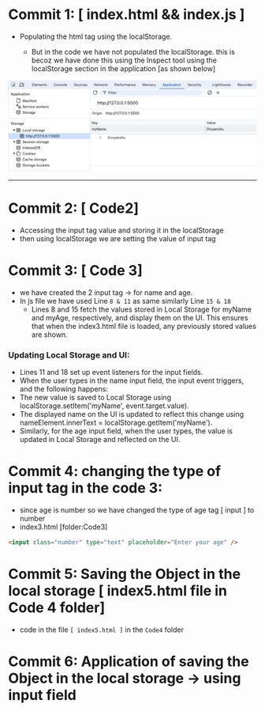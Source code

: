 # Commit 1: [ index.html && index.js ]

- Populating the html tag <span> using the localStorage.
  - But in the code we have not populated the localStorage. this is becoz we have done this using the Inspect tool using the localStorage section in the application [as shown below]

<div style="text-align: center">
<img src="./Images/1.png" alt="Alt Text" width="600">
</div>

---

# Commit 2: [ Code2]

- Accessing the input tag value and storing it in the localStorage
- then using localStorage we are setting the value of input tag

# Commit 3: [ Code 3]

- we have created the 2 input tag -> for name and age.
- In js file we have used Line `8 & 11` as same similarly Line `15 & 18`
  - Lines 8 and 15 fetch the values stored in Local Storage for myName and myAge, respectively, and display them on the UI. This ensures that when the index3.html file is loaded, any previously stored values are shown.

### Updating Local Storage and UI:

- Lines 11 and 18 set up event listeners for the input fields.
- When the user types in the name input field, the input event triggers, and the following happens:
- The new value is saved to Local Storage using localStorage.setItem('myName', event.target.value).
- The displayed name on the UI is updated to reflect this change using nameElement.innerText = localStorage.getItem('myName').
- Similarly, for the age input field, when the user types, the value is updated in Local Storage and reflected on the UI.

# Commit 4: changing the type of input tag in the code 3:

- since age is number so we have changed the type of age tag [ input ] to number
- index3.html [folder:Code3]

```html
<input class="number" type="text" placeholder="Enter your age" />
```

# Commit 5: Saving the Object in the local storage [ index5.html file in Code 4 folder]

- code in the file `[ index5.html ]` in the `Code4` folder

# Commit 6: Application of saving the Object in the local storage -> using input field
